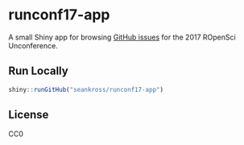 # runconf17-app

A small Shiny app for browsing
[GitHub issues](https://github.com/ropensci/unconf17/issues) for the 2017
ROpenSci Unconference.

## Run Locally

```r
shiny::runGitHub("seankross/runconf17-app")
```

## License

CC0
